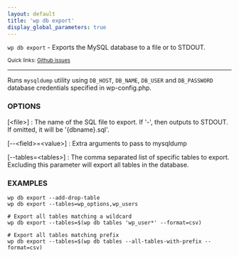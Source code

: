 ```yaml
---
layout: default
title: 'wp db export'
display_global_parameters: true
---
```


`wp db export` - Exports the MySQL database to a file or to STDOUT.

<small>Quick links: <a href="https://github.com/wp-cli/wp-cli/issues?q=is%3Aopen+label%3Acommand%3Adb-export+sort%3Aupdated-desc">Github issues</a></small>

<hr />

Runs `mysqldump` utility using `DB_HOST`, `DB_NAME`, `DB_USER` and
`DB_PASSWORD` database credentials specified in wp-config.php.

### OPTIONS

[&lt;file&gt;]
: The name of the SQL file to export. If '-', then outputs to STDOUT. If omitted, it will be '{dbname}.sql'.

[\--&lt;field&gt;=&lt;value&gt;]
: Extra arguments to pass to mysqldump

[\--tables=&lt;tables&gt;]
: The comma separated list of specific tables to export. Excluding this parameter will export all tables in the database.

### EXAMPLES

    wp db export --add-drop-table
    wp db export --tables=wp_options,wp_users

    # Export all tables matching a wildcard
    wp db export --tables=$(wp db tables 'wp_user*' --format=csv)

    # Export all tables matching prefix
    wp db export --tables=$(wp db tables --all-tables-with-prefix --format=csv)



